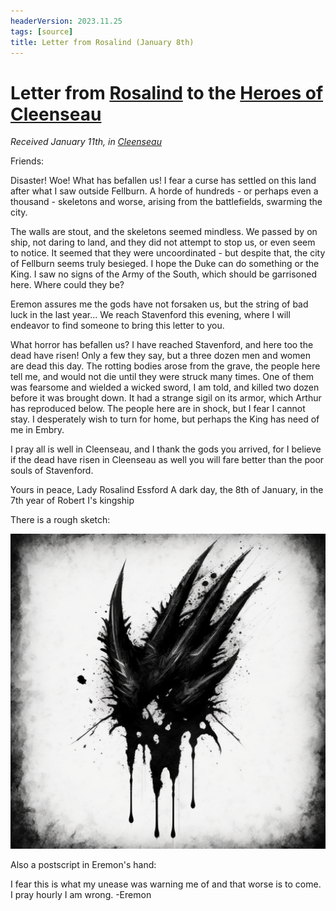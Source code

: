 ```yaml
---
headerVersion: 2023.11.25
tags: [source]
title: Letter from Rosalind (January 8th)
---
```

# Letter from [Rosalind](<../../../people/sembarans/rosalind-essford.md>) to the [Heroes of Cleenseau](<../../../people/pcs/cleenseau/heroes-of-cleenseau.md>)
_Received January 11th, in [Cleenseau](<../../../gazetteer/greater-sembara/sembara/barony-of-aveil/cleenseau-region/cleenseau/cleenseau.md>)_

Friends:

Disaster! Woe! What has befallen us! I fear a curse has settled on this land after what I saw outside Fellburn. A horde of hundreds - or perhaps even a thousand - skeletons and worse, arising from the battlefields, swarming the city.

The walls are stout, and the skeletons seemed mindless. We passed by on ship, not daring to land, and they did not attempt to stop us, or even seem to notice. It seemed that they were uncoordinated - but despite that, the city of Fellburn seems truly besieged. I hope the Duke can do something or the King. I saw no signs of the Army of the South, which should be garrisoned here. Where could they be?

Eremon assures me the gods have not forsaken us, but the string of bad luck in the last year...  We reach Stavenford this evening, where I will endeavor to find someone to bring this letter to you.

What horror has befallen us? I have reached Stavenford, and here too the dead have risen! Only a few they say, but a three dozen men and women are dead this day. The rotting bodies arose from the grave, the people here tell me, and would not die until they were struck many times. One of them was fearsome and wielded a wicked sword, I am told, and killed two dozen before it was brought down. It had a strange sigil on its armor, which Arthur has reproduced below. The people here are in shock, but I fear I cannot stay. I desperately wish to turn for home, but perhaps the King has need of me in Embry.

I pray all is well in Cleenseau, and I thank the gods you arrived, for I believe if the dead have risen in Cleenseau as well you will fare better than the poor souls of Stavenford.

Yours in peace,
Lady Rosalind Essford
A dark day, the 8th of January, in the 7th year of Robert I's kingship

There is a rough sketch:

![Avatus Symbol Sketch](../../../assets/avatus-symbol-sketch.png)


Also a postscript in Eremon's hand:

I fear this is what my unease was warning me of and that worse is to come. I pray hourly I am wrong.
-Eremon